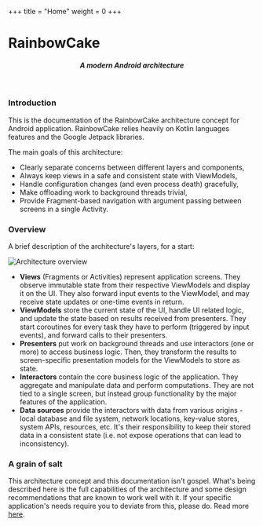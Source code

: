 +++
title = "Home"
weight = 0
+++

# RainbowCake
#### _<p align="center">A modern Android architecture</p>_

<br/>

### Introduction

This is the documentation of the RainbowCake architecture concept for Android application. RainbowCake relies heavily on Kotlin languages features and the Google Jetpack libraries.

The main goals of this architecture:

- Clearly separate concerns between different layers and components,
- Always keep views in a safe and consistent state with ViewModels,
- Handle configuration changes (and even process death) gracefully,
- Make offloading work to background threads trivial,
- Provide Fragment-based navigation with argument 
passing between screens in a single Activity.

### Overview

A brief description of the architecture's layers, for a start:

![Architecture overview](/images/arch_overview.png)

- **Views** (Fragments or Activities) represent application screens. They observe immutable state from their respective ViewModels and display it on the UI. They also forward input events to the ViewModel, and may receive state updates or one-time events in return.
- **ViewModels** store the current state of the UI, handle UI related logic, and update the state based on results received from presenters. They start coroutines for every task they have to perform (triggered by input events), and forward calls to their presenters.
- **Presenters** put work on background threads and use interactors (one or more) to access business logic. Then, they transform the results to screen-specific presentation models for the ViewModels to store as state.
- **Interactors** contain the core business logic of the application. They aggregate and manipulate data and perform computations. They are not tied to a single screen, but instead group functionality by the major features of the application.
- **Data sources** provide the interactors with data from various origins - local database and file system, network locations, key-value stores, system APIs, resources, etc. It's their responsibility to keep their stored data in a consistent state (i.e. not expose operations that can lead to inconsistency).

### A grain of salt

This architecture concept and this documentation isn't gospel. What's being described here is the full capabilities of the architecture and some design recommendations that are known to work well with it. If your specific application's needs require you to deviate from this, please do. Read more [here](/theory/simplification/).
